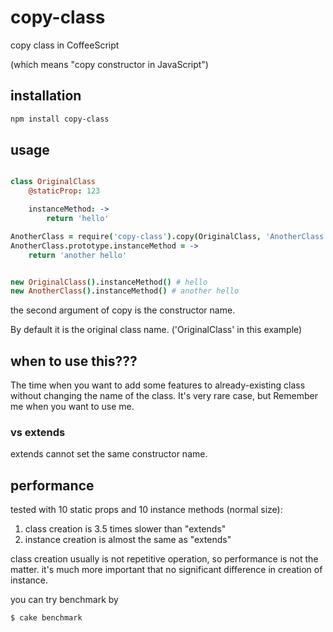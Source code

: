 # copy-class

copy class in CoffeeScript

(which means "copy constructor in JavaScript")



## installation

```bash
npm install copy-class
```


## usage

```coffee

class OriginalClass
    @staticProp: 123

    instanceMethod: ->
        return 'hello'

AnotherClass = require('copy-class').copy(OriginalClass, 'AnotherClass')
AnotherClass.prototype.instanceMethod = ->
    return 'another hello'


new OriginalClass().instanceMethod() # hello
new AnotherClass().instanceMethod() # another hello
```

the second argument of copy is the constructor name.

By default it is the original class name. ('OriginalClass' in this example)


## when to use this???

The time when you want to add some features to already-existing class without changing the name of the class.
It's very rare case, but Remember me when you want to use me.

### vs extends
extends cannot set the same constructor name.


## performance

tested with 10 static props and 10 instance methods (normal size):

1. class creation is 3.5 times slower than "extends"
2. instance creation is almost the same as "extends"

class creation usually is not repetitive operation, so performance is not the matter.
it's much more important that no significant difference in creation of instance.

you can try benchmark by
```bash
$ cake benchmark
```

